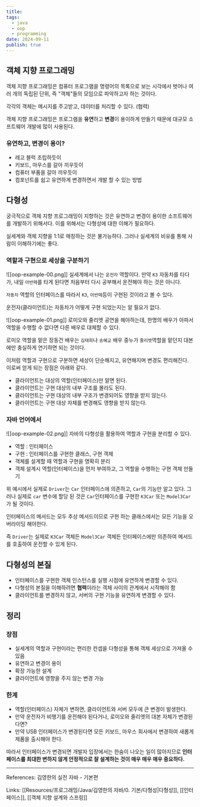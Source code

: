```yaml
---
title: 
tags:
  - java
  - oop
  - programming
date: 2024-09-11
publish: true
---
```

## 객체 지향 프로그래밍
객체 지향 프로그래밍은 컴퓨터 프로그램을 명령어의 목록으로 보는 시각에서 벗어나 여러 개의 독립된 단위, 즉 "객체"들의 모임으로 파악하고자 하는 것이다.

각각의 객체는 메시지를 주고받고, 데이터를 처리할 수 있다. (협력)

객체 지향 프로그래밍은 프로그램을 **유연**하고 **변경**이 용이하게 만들기 때문에 대규모 소프트웨어 개발에 많이 사용된다.

### 유연하고, 변경이 용이?
- 레고 블럭 조립하듯이
- 키보드, 마우스를 갈아 끼우듯이
- 컴퓨터 부품을 갈아 끼우듯이
- 컴포넌트를 쉽고 유연하게 변경하면서 개발 할 수 있는 방법

## 다형성
궁극적으로 객체 지향 프로그래밍이 지향하는 것은 유연하고 변경이 용이한 소프트웨어를 개발하기 위해서다. 이를 위해서는 다형성에 대한 이해가 필요하다.

실세계와 객체 지향을 1:1로 매칭하는 것은 불가능하다. 그러나 실세계의 비유를 통해 사람이 이해하기에는 좋다.

### 역할과 구현으로 세상을 구분하기
![[oop-example-00.png]]
실세계에서 나는 `운전자` 역할이다. 만약 `K3` 자동차를 타다가, 내일 `아반떼`를 타게 된다면 처음부터 다시 공부해서 운전해야 하는 것은 아니다.

`자동차` 역할의 인터페이스를 따라서 `K3`, `아반떼`등이 구현된 것이라고 볼 수 있다.

운전자(클라이언트)는 자동차가 어떻게 구현 되었는지는 알 필요가 없다.

![[oop-example-01.png]]
로미오와 줄리엣 공연을 해야하는데, 한명의 배우가 아파서 역할을 수행할 수 없다면 다른 배우로 대체할 수 있다.

로미오 역할을 맡은 장동건 배우는 `김태희`나 `송혜교` 배우 중누가 `줄리엣`역할을 맡던지 대본에만 충실하게 연기하면 되는 것이다.

이처럼 역할과 구현으로 구분하면 세상이 단순해지고, 유연해지며 변경도 편리해진다. 이로써 얻게 되는 장점은 아래와 같다.

- 클라이언트는 대상의 역할(인터페이스)만 알면 된다.
- 클라이언트는 구현 대상의 내부 구조를 몰라도 된다.
- 클라이언트는 구현 대상의 내부 구조가 변경되어도 영향을 받지 않는다.
- 클라이언트는 구현 대상 자체를 변경해도 영향을 받지 않는다.

### 자바 언어에서
![[oop-example-02.png]]
자바의 다형성을 활용하여 역할과 구현을 분리할 수 있다.
- 역할 : 인터페이스
- 구현 : 인터페이스를 구현한 클래스, 구현 객체
- 객체를 설계할 때 역할과 구현을 명확히 분리
- 객체 설계시 역할(인터페이스)을 먼저 부여하고, 그 역할을 수행하는 구현 객체 만들기

위 예시에서 실제로 `Driver`는 `Car` 인터페이스에 의존하고, `Car`의 기능만 알고 있다. 그러나 실제로 `car` 변수에 할당 된 것은 `Car`인터페이스를 구현한 `K3Car` 또는 `Model3Car`가 될 것이다.

인터페이스의 메서드는 모두 추상 메서드이므로 구현 하는 클래스에서는 모든 기능을 오버라이딩 해야한다.

즉 `Driver`는 실제로 `K3Car` 객체든 `Model3Car` 객체든 인터페이스에만 의존하여 메서드를 호출하여 운전할 수 있게 된다.

## 다형성의 본질
- 인터페이스를 구현한 객체 인스턴스를 실행 시점에 유연하게 변경할 수 있다.
- 다형성의 본질을 이해하려면 **협력**이라는 객체 사이의 관계에서 시작해야 함
- 클라이언트를 변경하지 않고, 서버의 구현 기능을 유연하게 변경할 수 있다.

## 정리
### 장점
- 실세계의 역할과 구현이라는 편리한 컨셉을 다형성을 통해 객체 세상으로 가져올 수 있음
- 유연하고 변경이 용이
- 확장 가능한 설계
- 클라이언트에 영향을 주지 않는 변경 가능
### 한계
- 역할(인터페이스) 자체가 변하면, 클라이언트와 서버 모두에 큰 변경이 발생한다.
- 만약 운전자가 비행기를 운전해야 된다거나, 로미오와 줄리엣의 대본 자체가 변경된다면?
- 만약 USB 인터페이스가 변경된다면 모든 키보드, 마우스 회사에서 변경하여 새롭게 제품을 출시해야 한다.

따라서 인터페이스가 변경되면 개발자 입장에서는 한숨이 나오는 일이 많아지므로 **인터페이스를 최대한 변하지 않게 안정적으로 잘 설계하는 것이 매우 매우 매우 중요하다.**

---
References: 김영한의 실전 자바 - 기본편

Links: [[Resources/프로그래밍/Java/김영한의 자바/0. 기본/다형성|다형성]], [[인터페이스]], [[객체 지향 설계와 스프링]]